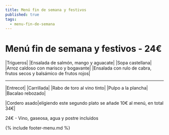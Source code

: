 ```yaml
---
title: Menú fin de semana y festivos
published: true
tags:
  - menu-fin-de-semana
---
```



# Menú fin de semana y festivos - 24€

|Trigueros|
|Ensalada de salmón, mango y aguacate|
|Sopa castellana|
|Arroz caldoso con marisco y bogavante|
|Ensalada con rulo de cabra, frutos secos y balsámico de frutos rojos|

------

|Entrecot|
|Carrillada|
|Rabo de toro al vino tinto|
|Pulpo a la plancha|
|Bacalao rebozado|

|Cordero asado|eligiendo este segundo plato se añade 10€ al menú, en total 34€|

24€ - Vino, gaseosa, agua y postre incluidos

{% include footer-menu.md %}
